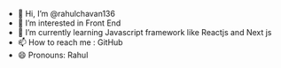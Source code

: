 - 👋 Hi, I’m @rahulchavan136
- 👀 I’m interested in Front End 
- 🌱 I’m currently learning Javascript framework like Reactjs and Next js
 - 📫 How to reach me : GitHub
- 😄 Pronouns: Rahul

<!---
rahulchavan136/rahulchavan136 is a ✨ special ✨ repository because its `README.md` (this file) appears on your GitHub profile.
You can click the Preview link to take a look at your changes.
--->
